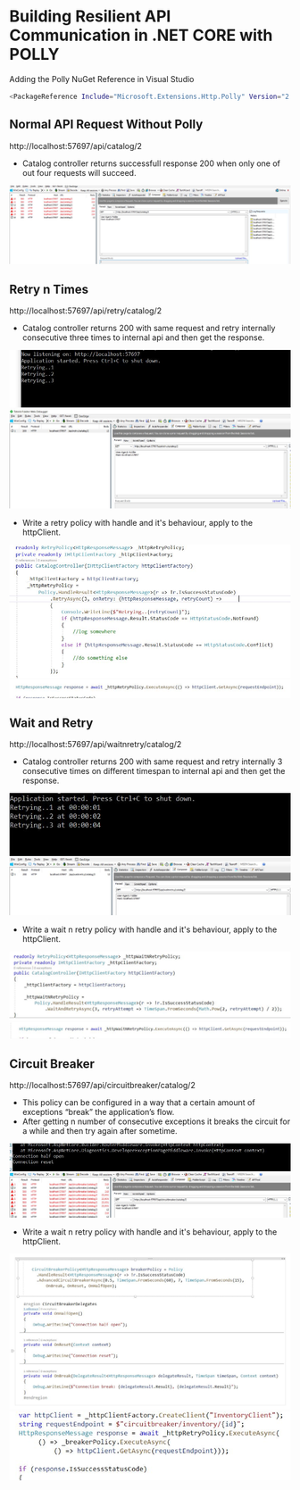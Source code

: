 # Building Resilient API Communication in .NET CORE with POLLY

Adding the Polly NuGet Reference in Visual Studio

```bash
<PackageReference Include="Microsoft.Extensions.Http.Polly" Version="2.1.0" />
```

## Normal API Request Without Polly

http://localhost:57697/api/catalog/2

- Catalog controller returns successfull response 200 when only one of out four requests will succeed.

<img src="/src/images/retrywithoutpolly.JPG" />

## Retry n Times

http://localhost:57697/api/retry/catalog/2

- Catalog controller returns 200 with same request and retry internally consecutive three times to internal api and then get the response.

<img src="/src/images/1%20-%20retry/retry-console.JPG" /> 
<img src="/src/images/1%20-%20retry/retryWithPolly.JPG"  />

- Write a retry policy with handle and it's behaviour, apply to the httpClient.

<img src="/src/images/1%20-%20retry/retry-policy.JPG" />
<img src="/src/images/1%20-%20retry/retry-httpclient.JPG" /> 

## Wait and Retry

http://localhost:57697/api/waitnretry/catalog/2

- Catalog controller returns 200 with same request and retry internally 3 consecutive times on different timespan to internal api and then get the response.

<img src="/src/images/2%20-%20retryNwait/retryNWait-Console.JPG" /> 
<img src="/src/images/2%20-%20retryNwait/retryNWait-Fiddler.JPG" />

- Write a wait n retry policy with handle and it's behaviour, apply to the httpClient.

<img src="/src/images/2%20-%20retryNwait/retryNWait-policy.JPG" />
<img src="/src/images/2%20-%20retryNwait/retryNWait-httpClient.JPG" /> 


## Circuit Breaker

http://localhost:57697/api/circuitbreaker/catalog/2

- This policy can be configured in a way that a certain amount of exceptions “break” the application’s flow. 
- After getting n number of consecutive exceptions it breaks the circuit for a while and then try again after sometime.

<img src="/src/images/3%20-%20CircuitBreaker/circuitbreaker-Console.JPG" />
<img src="/src/images/3%20-%20CircuitBreaker/circuitbreaker-Fiddler.JPG" />

- Write a wait n retry policy with handle and it's behaviour, apply to the httpClient.

<img src="/src/images/3%20-%20CircuitBreaker/circuitbreaker-policy.JPG" />
<img src="/src/images/3%20-%20CircuitBreaker/circuitbreaker-httpclient.JPG" /> 
